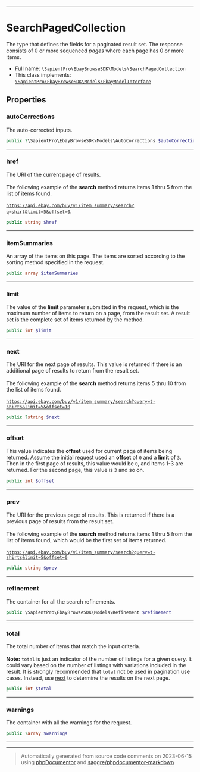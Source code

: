 ***

# SearchPagedCollection

The type that defines the fields for a paginated result set. The response consists of 0 or more sequenced <em> pages</em> where each page has 0 or more items.



* Full name: `\SapientPro\EbayBrowseSDK\Models\SearchPagedCollection`
* This class implements:
[`\SapientPro\EbayBrowseSDK\Models\EbayModelInterface`](./EbayModelInterface.md)



## Properties


### autoCorrections

The auto-corrected inputs.

```php
public ?\SapientPro\EbayBrowseSDK\Models\AutoCorrections $autoCorrections
```






***

### href

The URI of the current page of results. <br><br>The following example of the <b> search</b> method returns items 1 thru 5 from the list of items found. <br><br><code>https://api.ebay.com/buy/v1/item_summary/search?q=shirt&limit=5&offset=0</code>.

```php
public string $href
```






***

### itemSummaries

An array of the items on this page. The items are sorted according to the sorting method specified in the request.

```php
public array $itemSummaries
```






***

### limit

The value of the <b>limit</b> parameter submitted in the request, which is the maximum number of items to return on a page, from the result set. A result set is the complete set of items returned by the method.

```php
public int $limit
```






***

### next

The URI for the next page of results. This value is returned if there is an additional page of results to return from the result set. <br><br>The following example of the <b> search</b> method returns items 5 thru 10 from the list of items found.<br> <br><code>https://api.ebay.com/buy/v1/item_summary/search?query=t-shirts&limit=5&offset=10 </code>

```php
public ?string $next
```






***

### offset

This value indicates the <b>offset</b> used for current page of items being returned. Assume the initial request used an <b>offset</b> of <code>0</code> and a <b>limit</b> of <code>3</code>. Then in the first page of results, this value would be <code>0</code>, and items 1-3 are returned. For the second page, this value is <code>3</code> and so on.

```php
public int $offset
```






***

### prev

The URI for the previous page of results. This is returned if there is a previous page of results from the result set. <br><br>The following example of the <b> search</b> method returns items 1 thru 5 from the list of items found, which would be the first set of items returned.<br> <br><code>https://api.ebay.com/buy/v1/item_summary/search?query=t-shirts&limit=5&offset=0</code>

```php
public string $prev
```






***

### refinement

The container for all the search refinements.

```php
public \SapientPro\EbayBrowseSDK\Models\Refinement $refinement
```






***

### total

The total number of items that match the input criteria.<br><br><span class="tablenote"><b>Note:</b> <code>total</code> is just an indicator of the number of listings for a given query. It could vary based on the number of listings with variations included in the result. It is strongly recommended that <code>total</code> not be used in pagination use cases. Instead, use <a href="/api-docs/buy/browse/resources/item_summary/methods/search#response.next "> next</a> to determine the results on the next page.</span>

```php
public int $total
```






***

### warnings

The container with all the warnings for the request.

```php
public ?array $warnings
```






***



***
> Automatically generated from source code comments on 2023-06-15 using [phpDocumentor](http://www.phpdoc.org/) and [saggre/phpdocumentor-markdown](https://github.com/Saggre/phpDocumentor-markdown)
